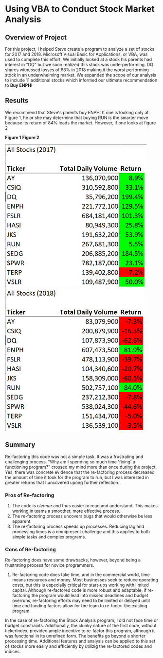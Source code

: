 # Using VBA to Conduct Stock Market Analysis

## Overview of Project
For this project, I helped Steve create a program to analyze a set of stocks for 2017 and 2018. Microsoft Visual Basic for Applications, or VBA, was used to complete this effort. We initially looked at a stock his parents had interest in "DQ" but we soon realized this stock was underperforming. DQ shares witnessed losses of 63% in 2018 making it the worst performing stock in an underwhelming market. We expanded the scope of our analysis to include 11 additional stocks which informed our ultimate recommendation to **Buy ENPH**!

## Results

We recommend that Steve's parents buy ENPH. If one is looking only at Figure 1, he or she may determine that buying RUN is the smarter move because its return of 84% leads the market. However, if one looks at figure 2


**Figure 1**                **Figure 2**


![2017StockReturns](2017StockReturns.png) 
![2018StockReturns](2018StockReturns.png)







## Summary

Re-factoring this code was not a simple task. It was a frustrating and challenging process. "Why am I spending so much time 'fixing' a functioning program?" crossed my mind more than once during the project. Yes, there was concrete evidence that the re-factoring process decreased the amount of time it took for the program to run, but I was interested in greater returns that I uncovered upong further reflection.

### Pros of Re-factoring
1) The code is *cleaner* and thus easier to read and understand. This makes working in teams a smoother, more effective process.
2) The re-factoring process uncovers bugs that would otherwise be less apparent.
3) The re-factoring process speeds up processes. Reducing lag and processing times is a omnipresent challenge and this applies to both simple tasks and complex programs.

### Cons of Re-factoring
Re-factoring does have some drawbacks, however, beyond being a frustrating process for novice programmers.
1) Re-factoring code does take time, and in the commercial world, time means resources and money. Most businesses seek to reduce operating costs, but this is especially critical for start-ups working with limited capital. Although re-factored code is more robust and adaptable, if re-factoring the program would lead into missed deadlines and budget overruns, re-factoring efforts may need to be limited or delayed until time and funding factors allow for the team to re-factor the existing program.

In the case of re-factoring the Stock Analysis program, I did not face time or budget constraints. Additionally, the clunky nature of the first code, without tickerIndex, provided ample incentive to re-factor this program, although it was functional in its unrefined form. The benefits go beyond a shorter processing time. Additional features and analysis can be applied to this set of stocks more easily and efficiently by utilizig the re-factored codes and indices.


